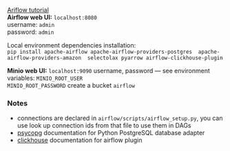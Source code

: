 [Ariflow tutorial](https://youtu.be/K9AnJ9_ZAXE)  
**Airflow web UI:** `localhost:8080 `  
username: `admin`  
password: `admin`  

Local environment dependencies installation:  
`pip install apache-airflow
apache-airflow-providers-postgres 
apache-airflow-providers-amazon 
selectolax pyarrow
airflow-clickhouse-plugin`


**Minio web UI:**  `localhost:9090`
username, password — 
see environment variables:
`MINIO_ROOT_USER`  
`MINIO_ROOT_PASSWORD`
create a bucket `airflow`

### Notes
- connections are declared in `airflow/scripts/airflow_setup.py`,
you can use look up connection ids from that file to use them in DAGs
- [psycopg](https://www.psycopg.org/docs/) documentation for Python PostgreSQL database adapter
- [clickhouse](https://github.com/bryzgaloff/airflow-clickhouse-plugin) documentation for airflow plugin


